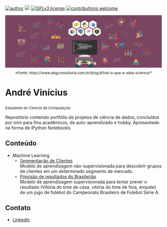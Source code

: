 [![author](https://img.shields.io/badge/author-AndreVinicius-red.svg)](https://www.linkedin.com/in/andre-vinicius-mendes-barros-800410195/) [![](https://img.shields.io/badge/python-3.7+-blue.svg)](https://www.python.org/downloads/release/python-365/) [![GPLv3 license](https://img.shields.io/badge/License-GPLv3-blue.svg)](http://perso.crans.org/besson/LICENSE.html) [![contributions welcome](https://img.shields.io/badge/contributions-welcome-brightgreen.svg?style=flat)](https://github.com/andreviniciusmb/Data_Science)

<p align="center">
  <img src="imagem.jpg" >
  <sub>*Fonte: https://www.abgconsultoria.com.br/blog/afinal-o-que-e-data-science/*</sub>
</p>

# André Vinícius
<sub>*Estudante de Ciencia da Computação*</sub>

Repositório contendo portfólio de projetos de ciência de dados, concluídos por mim para fins acadêmicos, de auto-aprendizado e hobby. Apresentado na forma de iPython Notebooks.

## Conteúdo
<ul>
  <li>Machine Learning
    <ul>
      <li><a href='https://github.com/andreviniciusmb/Data_Science/tree/master/Market_Segmentation'>Segmentação de Clientes</a></li>
      Modelo de aprendizagem não-supervisionada para descobrir grupos de clientes em um determinado segmento de mercado.
      <li><a href='https://github.com/andreviniciusmb/Data_Science/tree/master/Previsao_Futebol'>Previsão de resultados do Brasileirão</a></li>
      Modelo de aprendizagem supervisionada para tentar prever o resultado (Vitória do time de casa, vitória do time de fora, empate) de um jogo de futebol do Campeonato Brasileiro de Futebol Série A.
    </ul>
  </li>
</ul>

## Contato
<ul>
  <li><a href='https://www.linkedin.com/in/andre-vinicius-mendes-barros-800410195/'>Linkedin</a></li>
</ul>
